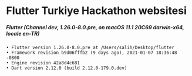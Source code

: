 # Flutter Turkiye Hackathon websitesi 

##### Flutter (Channel dev, 1.26.0-8.0.pre, on macOS 11.1 20C69 darwin-x64, locale en-TR)

    • Flutter version 1.26.0-8.0.pre at /Users/salih/Desktop/flutter
    • Framework revision b9d06fffb2 (9 days ago), 2021-01-07 18:36:48 -0800
    • Engine revision 42a8d4c681
    • Dart version 2.12.0 (build 2.12.0-179.0.dev)
